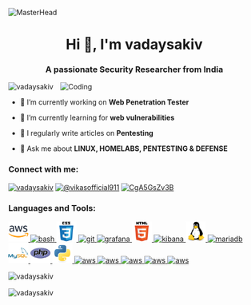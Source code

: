 ![MasterHead](https://raw.githubusercontent.com/simon-zerisenay/simon-zerisenay/main/work.gif)

<h1 align="center">Hi 👋, I'm vadaysakiv</h1>
<h3 align="center">A passionate  Security Researcher from India</h3>
<img align="right" alt="Coding" width="400" src="https://i.pinimg.com/originals/1f/20/f4/1f20f423834bca13c5b4b90558c71977.gif">



<p align="left"> <img src="https://komarev.com/ghpvc/?username=vadaysakiv&label=Profile%20views&color=0e75b6&style=flat" alt="vadaysakiv" /> </p>

- 🔭 I’m currently working on **Web Penetration Tester**

- 🌱 I’m currently learning for **web vulnerabilities**

- 📝 I regularly write articles on **Pentesting**

- 💬 Ask me about **LINUX, HOMELABS, PENTESTING & DEFENSE**

<h3 align="left">Connect with me:</h3>
<p align="left">
<a href="https://linkedin.com/in/vadaysakiv" target="blank"><img align="center" src="https://raw.githubusercontent.com/rahuldkjain/github-profile-readme-generator/master/src/images/icons/Social/linked-in-alt.svg" alt="vadaysakiv" height="30" width="40" /></a>
<a href="https://medium.com/@vikasofficial911" target="blank"><img align="center" src="https://raw.githubusercontent.com/rahuldkjain/github-profile-readme-generator/master/src/images/icons/Social/medium.svg" alt="@vikasofficial911" height="30" width="40" /></a>
<a href="https://discord.gg/CgA5GsZv3B" target="blank"><img align="center" src="https://raw.githubusercontent.com/rahuldkjain/github-profile-readme-generator/master/src/images/icons/Social/discord.svg" alt="CgA5GsZv3B" height="30" width="40" /></a>
</p>

<h3 align="left">Languages and Tools:</h3>
<p align="left"> <a href="https://aws.amazon.com" target="_blank" rel="noreferrer"> <img src="https://raw.githubusercontent.com/devicons/devicon/master/icons/amazonwebservices/amazonwebservices-original-wordmark.svg" alt="aws" width="40" height="40"/> </a> <a href="https://www.gnu.org/software/bash/" target="_blank" rel="noreferrer"> <img src="https://www.vectorlogo.zone/logos/gnu_bash/gnu_bash-icon.svg" alt="bash" width="40" height="40"/> </a> <a href="https://www.w3schools.com/css/" target="_blank" rel="noreferrer"> <img src="https://raw.githubusercontent.com/devicons/devicon/master/icons/css3/css3-original-wordmark.svg" alt="css3" width="40" height="40"/> </a> <a href="https://git-scm.com/" target="_blank" rel="noreferrer"> <img src="https://www.vectorlogo.zone/logos/git-scm/git-scm-icon.svg" alt="git" width="40" height="40"/> </a> <a href="https://grafana.com" target="_blank" rel="noreferrer"> <img src="https://www.vectorlogo.zone/logos/grafana/grafana-icon.svg" alt="grafana" width="40" height="40"/> </a> <a href="https://www.w3.org/html/" target="_blank" rel="noreferrer"> <img src="https://raw.githubusercontent.com/devicons/devicon/master/icons/html5/html5-original-wordmark.svg" alt="html5" width="40" height="40"/> </a> <a href="https://www.elastic.co/kibana" target="_blank" rel="noreferrer"> <img src="https://www.vectorlogo.zone/logos/elasticco_kibana/elasticco_kibana-icon.svg" alt="kibana" width="40" height="40"/> </a> <a href="https://www.linux.org/" target="_blank" rel="noreferrer"> <img src="https://raw.githubusercontent.com/devicons/devicon/master/icons/linux/linux-original.svg" alt="linux" width="40" height="40"/> </a> <a href="https://mariadb.org/" target="_blank" rel="noreferrer"> <img src="https://www.vectorlogo.zone/logos/mariadb/mariadb-icon.svg" alt="mariadb" width="40" height="40"/> </a> <a href="https://www.mysql.com/" target="_blank" rel="noreferrer"> <img src="https://raw.githubusercontent.com/devicons/devicon/master/icons/mysql/mysql-original-wordmark.svg" alt="mysql" width="40" height="40"/> </a> <a href="https://www.php.net" target="_blank" rel="noreferrer"> <img src="https://raw.githubusercontent.com/devicons/devicon/master/icons/php/php-original.svg" alt="php" width="40" height="40"/> </a> <a href="https://www.python.org" target="_blank" rel="noreferrer"> <img src="https://raw.githubusercontent.com/devicons/devicon/master/icons/python/python-original.svg" alt="python" width="40" height="40"/>
<img src="https://moralis.io/wp-content/uploads/web3wiki/409-splunk/637aeb6b7261227aa5d7b015_fHhljsduxFO9Cy-dFf405AxJxjO1AraRSUqxmuGGU4I.jpeg" alt="aws" width="40" height="40"/> </a> <a href="https://www.splunk.com/" target="_blank" rel="noreferrer">
<img src="https://encrypted-tbn0.gstatic.com/images?q=tbn:ANd9GcSWDsIMwEubnS43MuXjzPzgFVJ1rGtiDFJjwg&s" alt="aws" width="40" height="40"/> </a> <a href="https://portswigger.net/burp" target="_blank" rel="noreferrer">
<img src="https://ih1.redbubble.net/image.2630445526.2622/st,small,507x507-pad,600x600,f8f8f8.jpg" alt="aws" width="40" height="40"/> </a> <a href="https://www.wireshark.org/" target="_blank" rel="noreferrer">
<img src="https://w7.pngwing.com/pngs/410/153/png-transparent-white-hat-metasploit-project-exploit-computer-security-penetration-test-framework-miscellaneous-logo-payload-thumbnail.png" alt="aws" width="40" height="40"/> </a> <a href="https://www.metasploit.com/" target="_blank" rel="noreferrer">
<img src="https://encrypted-tbn0.gstatic.com/images?q=tbn:ANd9GcQNJBfJ4XR24FWoSEd1Q0TE0md4POL9bLsYRw&s" alt="aws" width="40" height="40"/> </a> <a href="https://www.ibm.com/qradar" target="_blank" rel="noreferrer">
</a> </p>

<p><img align="center" src="https://github-readme-stats.vercel.app/api/top-langs?username=vadaysakiv&show_icons=true&locale=en&layout=compact" alt="vadaysakiv" /></p>

<p><img align="center" src="https://github-readme-streak-stats.herokuapp.com/?user=vadaysakiv&" alt="vadaysakiv" /></p>
